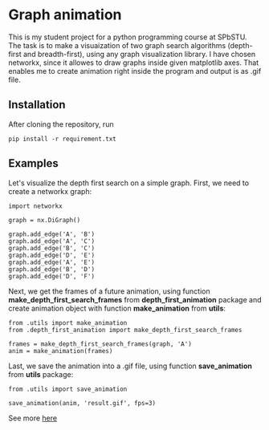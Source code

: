# Graph animation

This is my student project for a python programming course at SPbSTU.
The task is to make a visuaization of two graph search algorithms (depth-first and breadth-first), using any graph visualization library. I have chosen networkx, since it allowes to draw graphs inside given matplotlib axes. That enables me to create animation right inside the program and output is as .gif file.

## Installation
After cloning the repository, run
```
pip install -r requirement.txt
```
## Examples
Let's visualize the depth first search on a simple graph.
First, we need to create a networkx graph:
```
import networkx

graph = nx.DiGraph()

graph.add_edge('A', 'B')
graph.add_edge('A', 'C')
graph.add_edge('B', 'C')
graph.add_edge('D', 'E')
graph.add_edge('A', 'E')
graph.add_edge('B', 'D')
graph.add_edge('D', 'F')
```
Next, we get the frames of a future animation, using function __make_depth_first_search_frames__ from __depth_first_animation__ package and create animation object with function __make_animation__ from __utils__:
```
from .utils import make_animation
from .depth_first_animation import make_depth_first_search_frames

frames = make_depth_first_search_frames(graph, 'A')
anim = make_animation(frames)
```
Last, we save the animation into a .gif file, using function __save_animation__ from __utils__ package:
```
from .utils import save_animation

save_animation(anim, 'result.gif', fps=3)
```
See more [here](examples)
